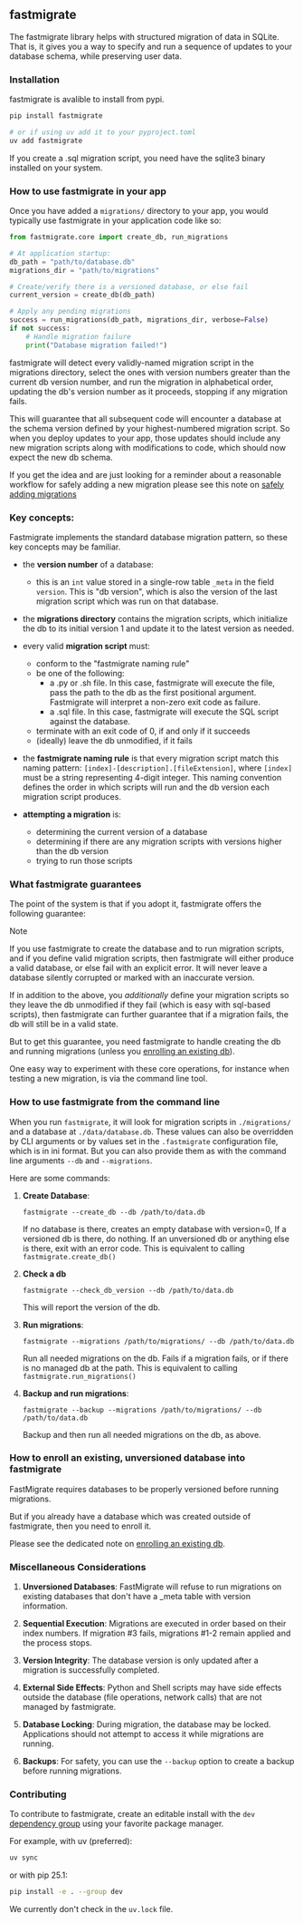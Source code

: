 ## fastmigrate

The fastmigrate library helps with structured migration of data in SQLite. That is, it gives you a way to specify and run a sequence of updates to your database schema, while preserving user data.

### Installation

fastmigrate is avalible to install from pypi.

```bash
pip install fastmigrate

# or if using uv add it to your pyproject.toml
uv add fastmigrate
```

If you create a .sql migration script, you need have the sqlite3 binary installed on your system.

### How to use fastmigrate in your app

Once you have added a `migrations/` directory to your app, you would typically use fastmigrate in your application code like so:

```python
from fastmigrate.core import create_db, run_migrations

# At application startup:
db_path = "path/to/database.db"
migrations_dir = "path/to/migrations"

# Create/verify there is a versioned database, or else fail
current_version = create_db(db_path)

# Apply any pending migrations
success = run_migrations(db_path, migrations_dir, verbose=False)
if not success:
    # Handle migration failure
    print("Database migration failed!")
```

fastmigrate will detect every validly-named migration script in the migrations directory, select the ones with version numbers greater than the current db version number, and run the migration in alphabetical order, updating the db's version number as it proceeds, stopping if any migration fails.

This will guarantee that all subsequent code will encounter a database at the schema version defined by your highest-numbered migration script. So when you deploy updates to your app, those updates should include any new migration scripts along with modifications to code, which should now expect the new db schema.

If you get the idea and are just looking for a reminder about a reasonable workflow for safely adding a new migration please see this note on [safely adding migrations](./adding_migrations.md)

### Key concepts:

Fastmigrate implements the standard database migration pattern, so these key concepts may be familiar.

- the **version number** of a database:
  - this is an `int` value stored in a single-row table `_meta` in the field `version`. This is "db version", which is also the version of the last migration script which was run on that database.
  
- the **migrations directory** contains the migration scripts, which initialize the db to its initial version 1 and update it to the latest version as needed.

- every valid **migration script** must:
  - conform to the "fastmigrate naming rule"
  - be one of the following:
     - a .py or .sh file. In this case, fastmigrate will execute the file, pass the path to the db as the first positional argument. Fastmigrate will interpret a non-zero exit code as failure.
     - a .sql file. In this case, fastmigrate will execute the SQL script against the database.
  - terminate with an exit code of 0, if and only if it succeeds
  - (ideally) leave the db unmodified, if it fails
  
- the **fastmigrate naming rule** is that every migration script match this naming pattern: `[index]-[description].[fileExtension]`, where `[index]` must be a string representing 4-digit integer. This naming convention defines the order in which scripts will run and the db version each migration script produces.

- **attempting a migration** is:
  - determining the current version of a database
  - determining if there are any migration scripts with versions higher than the db version
  - trying to run those scripts

### What fastmigrate guarantees

The point of the system is that if you adopt it, fastmigrate offers the following guarantee:

> [!NOTE]  
> If you use fastmigrate to create the database and to run migration scripts, and if you define valid migration scripts, then fastmigrate will either produce a valid database, or else fail with an explicit error. It will never leave a database silently corrupted or marked with an inaccurate version.
> 
> If in addition to the above, you _additionally_ define your migration scripts so they leave the db unmodified if they fail (which is easy with sql-based scripts), then fastmigrate can further guarantee that if a migration fails, the db will still be in a valid state.

But to get this guarantee, you need fastmigrate to handle creating the db and running migrations (unless you [enrolling an existing db](./enrolling.md)).

One easy way to experiment with these core operations, for instance when testing a new migration, is via the command line tool. 

### How to use fastmigrate from the command line

When you run `fastmigrate`, it will look for migration scripts in `./migrations/` and a database at `./data/database.db`. These values can also be overridden by CLI arguments or by values set in the `.fastmigrate` configuration file, which is in ini format. But you can also provide them as with the command line arguments `--db` and `--migrations`.

Here are some commands:

1. **Create Database**:
   ```
   fastmigrate --create_db --db /path/to/data.db
   ```
   If no database is there, creates an empty database with version=0, If a versioned db is there, do nothing. If an unversioned db or anything else is there, exit with an error code. This is equivalent to calling `fastmigrate.create_db()`

2. **Check a db**
   ```
   fastmigrate --check_db_version --db /path/to/data.db
   ```
   This will report the version of the db.
   
3. **Run migrations**:
   ```
   fastmigrate --migrations /path/to/migrations/ --db /path/to/data.db
   ```
   Run all needed migrations on the db. Fails if a migration fails, or if there is no managed db at the path. This is equivalent to calling `fastmigrate.run_migrations()`

4. **Backup and run migrations**:
   ```
   fastmigrate --backup --migrations /path/to/migrations/ --db /path/to/data.db
   ```
   Backup and then run all needed migrations on the db, as above.


### How to enroll an existing, unversioned database into fastmigrate

FastMigrate requires databases to be properly versioned before running migrations.

But if you already have a database which was created outside of fastmigrate, then you need to enroll it.

Please see the dedicated note on [enrolling an existing db](./enrolling.md).

### Miscellaneous Considerations

1. **Unversioned Databases**: FastMigrate will refuse to run migrations on existing databases that don't have a _meta table with version information.

2. **Sequential Execution**: Migrations are executed in order based on their index numbers. If migration #3 fails, migrations #1-2 remain applied and the process stops.

3. **Version Integrity**: The database version is only updated after a migration is successfully completed.

4. **External Side Effects**: Python and Shell scripts may have side effects outside the database (file operations, network calls) that are not managed by fastmigrate.

5. **Database Locking**: During migration, the database may be locked. Applications should not attempt to access it while migrations are running.

6. **Backups**: For safety, you can use the `--backup` option to create a backup before running migrations.

### Contributing

To contribute to fastmigrate, create an editable install with the `dev` [dependency group](https://peps.python.org/pep-0735) using your favorite package manager.

For example, with uv (preferred):

```bash
uv sync
```

or with pip 25.1:

```bash
pip install -e . --group dev
```

We currently don't check in the `uv.lock` file.
